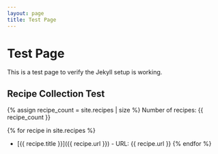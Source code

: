 ```yaml
---
layout: page
title: Test Page
---
```


# Test Page

This is a test page to verify the Jekyll setup is working.

## Recipe Collection Test

{% assign recipe_count = site.recipes | size %}
Number of recipes: {{ recipe_count }}

{% for recipe in site.recipes %}
- [{{ recipe.title }}]({{ recipe.url }}) - URL: {{ recipe.url }}
{% endfor %} 
